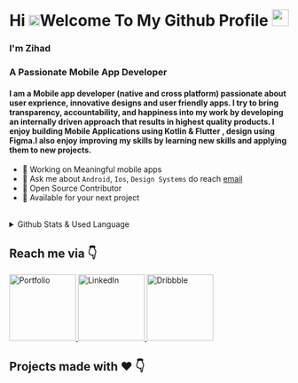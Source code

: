 
<h1 align="center">Hi <img src="https://raw.githubusercontent.com/MartinHeinz/MartinHeinz/master/wave.gif" width="20px" >Welcome To My Github Profile <img src="https://images.emojiterra.com/google/android-11/512px/1f468-1f4bb.png" width="30px"></h1>

### I'm Zihad
### A Passionate Mobile App Developer
<h4 >I am a Mobile app developer (native and cross platform) passionate about user exprience, innovative designs and user friendly apps. I try to bring transparency, accountability, and happiness into my work by developing an internally driven approach that results in highest quality products. I enjoy building Mobile Applications using Kotlin & Flutter , design using Figma.I also enjoy improving my skills by learning new skills and applying them to new projects.</h4>

* 📱 Working on Meaningful mobile apps 
* 💬 Ask me about ``Android``, ``Ios``, ``Design Systems``  do reach [email](mailto:mdzihad321@gmail.com)
* 📝 Open Source Contributor
* 💌 Available for your next project

<br />
<details>
<summary> Github Stats & Used Language</summary>
<br>
 
![Zihad's GitHub stats](https://github-readme-stats.vercel.app/api?username=mdzihad89&show_icons=true&theme=radical)
 
<a href="https://github.com/mdzihad89/github-readme-stats"><img alt="Zihad's Top Languages" src="https://github-readme-stats.vercel.app/api/top-langs/?username=mdzihad89&langs_count=8&count_private=true&layout=compact&theme=react&hide_border=true&bg_color=0D1117" /></a>
 
</details>

## Reach me via 👇
<p float="left">
 
 <a href="https://mdzihad89.web.app/" title="Redirect to Portfolio">
    <img src="https://user-images.githubusercontent.com/83513508/138871923-def73de7-067c-4008-a14a-d599bfde00d7.png" width="120" alt="Portfolio" />
  </a>
  
  <a href="https://www.linkedin.com/in/md-zihad-9286161a6/" title="Redirect to LinkedIn">
    <img src="https://user-images.githubusercontent.com/83513508/138793638-47206484-3036-477f-bbc7-cf1f67cdb9e9.png" width="120" alt="LinkedIn" />
  </a>
  
  <a href="https://dribbble.com/md_zihad" title="Redirect to Dribbble">
    <img src="https://user-images.githubusercontent.com/83513508/138793641-0f69aca0-dd3e-4cfc-a2ea-48094cbbbe00.png" width="120" alt="Dribbble" />
  </a>

</p>

## Projects made with ❤️ 👇

 





